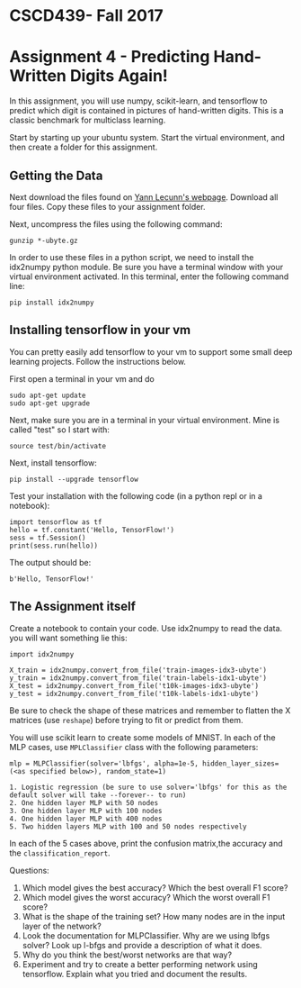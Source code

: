 # CSCD439- Fall 2017
# Assignment 4 - Predicting Hand-Written Digits Again!

In this assignment, you will use numpy, scikit-learn, and tensorflow to predict which digit is contained in pictures of hand-written digits.  This is a classic benchmark for multiclass learning.

Start by starting up your ubuntu system.  Start the virtual environment, and then create a folder for this assignment.

## Getting the Data

Next download the files found on [Yann Lecunn's webpage](http://yann.lecun.com/exdb/mnist/).  Download all four files.  Copy these files to your assignment folder.

Next, uncompress the files using the following command:

```
gunzip *-ubyte.gz
```

In order to use these files in a python script, we need to install the idx2numpy python module.  Be sure you have a terminal window with your virtual environment activated.  In this terminal, enter the following command line:

```
pip install idx2numpy
```


## Installing tensorflow in your vm

You can pretty easily add tensorflow to your vm to support some small deep learning projects.  Follow the instructions below.

First open a terminal in your vm and do 

```
sudo apt-get update
sudo apt-get upgrade
```

Next, make sure you are in a terminal in your virtual environment.  Mine is called "test" so I start with:

```
source test/bin/activate
```

Next, install tensorflow:

```
pip install --upgrade tensorflow
```

Test your installation with the following code (in a python repl or in a notebook):

```
import tensorflow as tf
hello = tf.constant('Hello, TensorFlow!')
sess = tf.Session()
print(sess.run(hello))
```

The output should be:

```
b'Hello, TensorFlow!'
```

## The Assignment itself
Create a notebook to contain your code.  Use idx2numpy to read the data.  you will want something lie this:

```
import idx2numpy

X_train = idx2numpy.convert_from_file('train-images-idx3-ubyte')
y_train = idx2numpy.convert_from_file('train-labels-idx1-ubyte')
X_test = idx2numpy.convert_from_file('t10k-images-idx3-ubyte')
y_test = idx2numpy.convert_from_file('t10k-labels-idx1-ubyte')
```

Be sure to check the shape of these matrices and remember to flatten the X matrices (use `reshape`) before trying to fit or predict from them.

You will use scikit learn to create some models of MNIST.  In each of the MLP cases, use `MPLClassifier` class with the following parameters:
```
mlp = MLPClassifier(solver='lbfgs', alpha=1e-5, hidden_layer_sizes=(<as specified below>), random_state=1)
```

    1. Logistic regression (be sure to use solver='lbfgs' for this as the default solver will take --forever-- to run)
    2. One hidden layer MLP with 50 nodes
    3. One hidden layer MLP with 100 nodes
    4. One hidden layer MLP with 400 nodes
    5. Two hidden layers MLP with 100 and 50 nodes respectively

In each of the 5 cases above, print the confusion matrix,the accuracy and the `classification_report`.

Questions:
1. Which model gives the best accuracy?  Which the best overall F1 score?
2. Which model gives the worst accuracy?  Which the worst overall F1 score?
3. What is the shape of the training set?  How many nodes are in the input layer of the network?
4. Look the documentation for MLPClassifier.  Why are we using lbfgs solver?  Look up l-bfgs and provide a description of what it does.
5. Why do you think the best/worst networks are that way?
6. Experiment and try to create a better performing network using tensorflow.  Explain what you tried and document the results.







